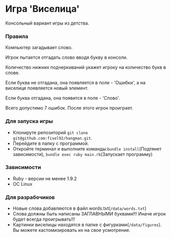# Игра 'Виселица'
Консольный вариант игры из детства.

### Правила
Компьютер загадывает слово.

Игрок пытается отгадать слово вводя букву в консоли.

Количество нижних подчеркиваний укажет игроку на количество букв в слове.

Если буква не отгадана, она появляется в поле - 'Ошибки', а на виселице появляется новый элемент.

Если буква отгадана, она появится в поле - 'Слово'.

Всего допустимо 7 ошибок. После этого игрок проиграет.

### Для запуска игры
- Клонируте репозиторий
`git clone git@github.com:fixel92/hangman.git`.
- Перейдите в папку с программой.
- Откройте терминал и выполните команды:`bundle install`(Подтянет зависимости), 
`bundle exec ruby main.rb`(Запускает программу)

### Зависимости
- Ruby - версии не менее 1.9.2
- ОС Linux

### Для разрабочиков
- Новые слова добавляются в файл words.txt(`/data/words.txt`)
- Слова должны быть написаны ЗАГЛАВНЫМИ буквами!!! Иначе игрок будет всегда проигрывать!!!
- Картинки виселицы находятся в папке с фигурками(`/data/figures`). Вы можете кастомизировать их на свое усмотрение.
